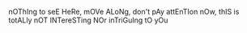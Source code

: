nOThIng to seE HeRe, mOVe ALoNg, don't pAy attEnTIon nOw, thIS is totALly nOT INTereSTing NOr inTriGuIng tO yOu